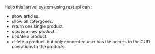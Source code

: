 Hello this laravel system using rest api can :
 - show articles.
 - show all catergories.
 - return one single product. 
 - create a new product.
 - update a product.
 - delete a product.
but only connected user has the access to  the CUD operations to the products.
